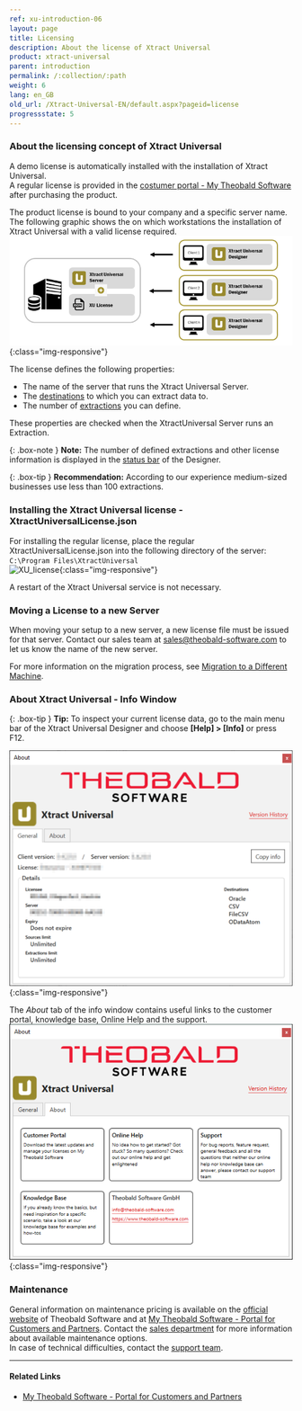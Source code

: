 ```yaml
---
ref: xu-introduction-06
layout: page
title: Licensing
description: About the license of Xtract Universal
product: xtract-universal
parent: introduction
permalink: /:collection/:path
weight: 6
lang: en_GB
old_url: /Xtract-Universal-EN/default.aspx?pageid=license
progressstate: 5
---
```

<!--- ### About the licensing concept of Xtract Universal
Xtract Universal is licensed per target environment, source system and Windows server. <br>
The following graphic shows on which workstations the installation of Xtract Universal with a valid license is required.   

![client-server-archi](/img/content/xu/client_server_architektur_xu.png){:class="img-responsive"}

A demo license is automatically installed with the installation of Xtract Universal.<br>
A regular license is provided in the [costumer portal - My Theobald Software](https://my.theobald-software.com/) after purchasing the product. 
The product license is bound to your company and a specific server name.<br>
If you run Xtract Universal Designer and Xtract Universal Server on different machines, it is only necessary to replace the license on the server.
 -->

### About the licensing concept of Xtract Universal

A demo license is automatically installed with the installation of Xtract Universal.<br>
A regular license is provided in the [costumer portal - My Theobald Software](https://my.theobald-software.com/) after purchasing the product. 

The product license is bound to your company and a specific server name.
The following graphic shows the on which workstations the installation of Xtract Universal with a valid license required.<br>
![client-server-archi](/img/content/xu/client_server_architektur_xu.png){:class="img-responsive"}

The license defines the following properties:
- The name of the server that runs the Xtract Universal Server.
- The [destinations](../destinations) to which you can extract data to.
- The number of [extractions](../getting-started/define-a-table-extraction) you can define.

These properties are checked when the XtractUniversal Server runs an Extraction.

{: .box-note }
**Note:** The number of defined extractions and other license information is displayed in the [status bar](../getting-started/designer-overview#status-bar) of the Designer.<br>

{: .box-tip }
**Recommendation:** According to our experience medium-sized businesses use less than 100 extractions.


### Installing the Xtract Universal license - XtractUniversalLicense.json
For installing the regular license, place the regular XtractUniversalLicense.json into the following directory of the server: <br>
`C:\Program Files\XtractUniversal`
 <br>
 ![XU_license](/img/content/xu/xu_json_license.png ){:class="img-responsive"}
 
A restart of the Xtract Universal service is not necessary.

### Moving a License to a new Server
When moving your setup to a new server, a new license file must be issued for that server.
Contact our sales team at [sales@theobald-software.com](mailto:sales@theobald-software.com) to let us know the name of the new server.

For more information on the migration process, see [Migration to a Different Machine](../advanced-techniques/backup-and-migration#migration-to-a-different-machine).

### About Xtract Universal - Info Window

{: .box-tip }
**Tip:** To inspect your current license data, go to the main menu bar of the Xtract Universal Designer and choose **[Help] > [Info]** or press F12.

![Demo_License](/img/content/xu/xu_demo_license.png){:class="img-responsive"}

The *About* tab of the info window contains useful links to the customer portal, knowledge base, Online Help and the support. <br> 
![Abot](/img/content/about-xu.png){:class="img-responsive"}

### Maintenance
General information on maintenance pricing is available on the [official website](https://theobald-software.com/en/xtract-universal/pricing-and-order) of Theobald Software and at [My Theobald Software - Portal for Customers and Partners](https://my.theobald-software.com/). Contact the [sales department](mailto:sales@theobald-software.com) for more information about available maintenance options.<br>
In case of technical difficulties, contact the [support team](https://support.theobald-software.com).


****
#### Related Links
- [My Theobald Software - Portal for Customers and Partners](https://my.theobald-software.com/)